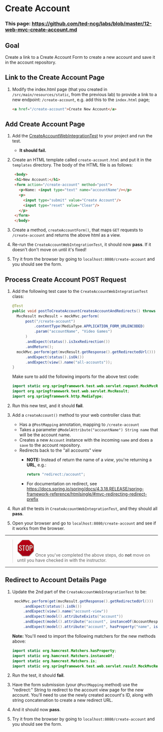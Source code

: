 # Create Account

### This page: https://github.com/ted-ncg/labs/blob/master/12-web-mvc-create-account.md

## Goal
Create a link to a Create Account Form to create a new account and save it in the account repository.

## Link to the Create Account Page

1. Modify the index.html page (that you created in `/src/main/resources/static`, from the previous lab) to provide a link to a new endpoint: `/create-account`, e.g. add this to the `index.html` page;

    ```HTML
    <a href="/create-account">Create New Account</a>
    ```

## Add Create Account Page

1. Add the [CreateAccountWebIntegrationTest](https://github.com/ted-ncg/labs/blob/master/CreateAccountWebIntegrationTest.java) to your project and run the test. 

   * **It should fail.**

1. Create an HTML template called `create-account.html` and put it in the `templates` directory.
   The body of the HTML file is as follows:
   
   ```html
    <body>
    <h1>New Account:</h1>
    <form action="/create-account" method="post">
      <p>Name: <input type="text" name="accountName"/></p>
      <p>
        <input type="submit" value="Create Account"/> 
        <input type="reset" value="Clear"/>
      </p>
    </form>
    </body>
   ```

1. Create a method, `createAccountForm()`, that maps `GET` requests to `/create-account` and returns the above html as a view.

1. Re-run the `CreateAccountWebIntegrationTest`, it should now **pass**.
   If it doesn't don't move on until it's fixed!

1. Try it from the browser by going to `localhost:8080/create-account` and you should see the form.

## Process Create Account POST Request

1. Add the following test case to the `CreateAccountWebIntegrationTest` class:

    ```java
    @Test
    public void postToCreateAccountCreatesAccountAndRedirects() throws Exception {
      MvcResult mvcResult = mockMvc.perform(
          post("/create-account")
              .contentType(MediaType.APPLICATION_FORM_URLENCODED)
              .param("accountName", "Video Games")
          )
          .andExpect(status().is3xxRedirection())
          .andReturn();
      mockMvc.perform(get(mvcResult.getResponse().getRedirectedUrl()))
          .andExpect(status().isOk())
          .andExpect(view().name("all-accounts"));
    }
    ```

   Make sure to add the following imports for the above test code:
   
    ```java
    import static org.springframework.test.web.servlet.request.MockMvcRequestBuilders.post;
    import org.springframework.test.web.servlet.MvcResult;
    import org.springframework.http.MediaType;
    ```

1. Run this new test, and it should **fail**. 

1. Add a `createAccount()` method to your web controller class that:

    * Has a `@PostMapping` annotation, mapping to `/create-account`
    * Takes a parameter `@ModelAttribute("accountName") String name` that will be the account name.
    * Creates a new `Account` instance with the incoming `name` and does a `save` to the account repository.
    * Redirects back to the "all accounts" view
        * **NOTE:** Instead of return the name of a _view_, you're returning a **URL**, e.g.:
        
          ```java
          return "redirect:/account";
          ```

        * For documentation on redirect, see https://docs.spring.io/spring/docs/4.3.18.RELEASE/spring-framework-reference/htmlsingle/#mvc-redirecting-redirect-prefix

1. Run all the tests in `CreateAccountWebIntegrationTest`, and they should all **pass**.

1. Open your browser and go to `localhost:8080/create-account` and see if it works from the browser.


----

> <img src="stop-sign.jpg" width="56" /> Once you've completed the above steps, do **not** move on until you have checked in with the instructor.

----

## Redirect to Account Details Page

1. Update the 2nd part of the `CreateAccountWebIntegrationTest` to be:

   ```java
    mockMvc.perform(get(mvcResult.getResponse().getRedirectedUrl()))
        .andExpect(status().isOk())
        .andExpect(view().name("account-view"))
        .andExpect(model().attributeExists("account"))
        .andExpect(model().attribute("account", instanceOf(AccountResponse.class)))
        .andExpect(model().attribute("account", hasProperty("name", is("Video Games"))));
   ```

   **Note:** You'll need to import the following matchers for the new methods above:
   
      ```java
      import static org.hamcrest.Matchers.hasProperty;
      import static org.hamcrest.Matchers.instanceOf;
      import static org.hamcrest.Matchers.is;
      import static org.springframework.test.web.servlet.result.MockMvcResultMatchers.model;
      ```

1. Run the test, it should **fail**.

1. Have the form submission (your `@PostMapping` method) use the "redirect:" String to redirect
   to the account view page for the new account.
   You'll need to use the newly created account's ID, 
   along with string concatenation to create a new redirect URL.

1. And it should now **pass**.

1. Try it from the browser by going to `localhost:8080/create-account` and you should see the form.
